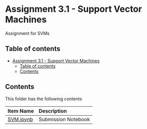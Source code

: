 # Assignment 3.1 - Support Vector Machines

Assignment for SVMs

## Table of contents

- [Assignment 3.1 - Support Vector Machines](#assignment-31---support-vector-machines)
    - [Table of contents](#table-of-contents)
    - [Contents](#contents)

## Contents

This folder has the following contents

| Item Name | Description |
| :--- | :---- |
| [SVM.ipynb](./SVM.ipynb) | Submission Notebook |
